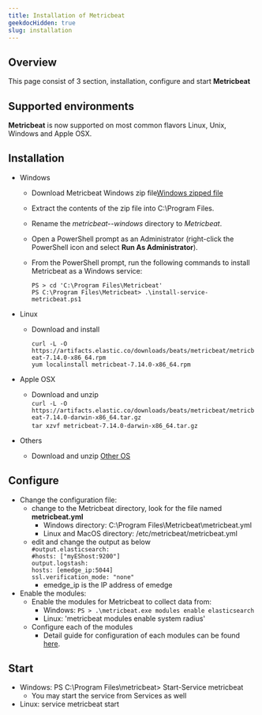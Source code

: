 ```yaml
---
title: Installation of Metricbeat
geekdocHidden: true
slug: installation
---
```


## Overview

This page consist of 3 section, installation, configure and start **Metricbeat**

## Supported environments
**Metricbeat** is now supported on most common flavors Linux, Unix, Windows and Apple OSX.

## Installation
  - Windows
    - Download Metricbeat Windows zip file<a href="https://artifacts.elastic.co/downloads/beats/metricbeat/metricbeat-7.14.0-windows-x86_64.zip" target="_blank">Windows zipped file</a>
    - Extract the contents of the zip file into C:\Program Files.
    - Rename the *metricbeat-<version>-windows* directory to *Metricbeat*.
    - Open a PowerShell prompt as an Administrator (right-click the PowerShell icon and select **Run As Administrator**).
    - From the PowerShell prompt, run the following commands to install Metricbeat as a Windows service:

	      PS > cd 'C:\Program Files\Metricbeat'
		  PS C:\Program Files\Metricbeat> .\install-service-metricbeat.ps1

  - Linux
    - Download and install

         `curl -L -O https://artifacts.elastic.co/downloads/beats/metricbeat/metricbeat-7.14.0-x86_64.rpm`  
		 `yum localinstall metricbeat-7.14.0-x86_64.rpm`


  - Apple OSX
    - Download and unzip  
	`curl -L -O https://artifacts.elastic.co/downloads/beats/metricbeat/metricbeat-7.14.0-darwin-x86_64.tar.gz`  
	`tar xzvf metricbeat-7.14.0-darwin-x86_64.tar.gz`

  - Others
    - Download and unzip <a href="https://www.elastic.co/downloads/beats/metricbeat" target="_blank">Other OS</a>
  

## Configure
  - Change the configuration file:
    - change to the Metricbeat directory, look for the file named **metricbeat.yml**
	    * Windows directory: C:\Program Files\Metricbeat\metricbeat.yml
	    * Linux and MacOS directory: /etc/metricbeat/metricbeat.yml
	- edit and change the output as below  
`#output.elasticsearch:`  
       `#hosts: ["myEShost:9200"]`  
`output.logstash:`  
	   `hosts: [emedge_ip:5044]`  
`ssl.verification_mode: "none"`
		* emedge_ip is the IP address of emedge
  - Enable the modules:
    - Enable the modules for Metricbeat to collect data from: 
	  * Windows: `PS > .\metricbeat.exe modules enable elasticsearch`  
	  * Linux: 'metricbeat modules enable system radius'
	- Configure each of the modules
	  * Detail guide for configuration of each modules can be found <a href="https://www.elastic.co/guide/en/beats/metricbeat/7.14/metricbeat-modules.html" target="_blank">here</a>.

## Start
  - Windows: PS C:\Program Files\metricbeat> Start-Service metricbeat
	* You may start the service from Services as well
  - Linux: service metricbeat start
  

